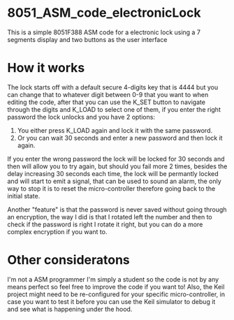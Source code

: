 # 8051_ASM_code_electronicLock
This is a simple 8051F388 ASM code for a electronic lock using a 7 segments display and two buttons as the user interface

# How it works

The lock starts off with a default secure 4-digits key that is 4444 but you can change that to whatever digit between 0-9 that you want to when editing the code, after that you can use the K_SET button to navigate through the digits and K_LOAD to select one of them, if you enter the right password the lock unlocks and you have 2 options: 

1. You either press K_LOAD again and lock it with the same password.
2. Or you can wait 30 seconds and enter a new password and then lock it again.

If you enter the wrong password the lock will be locked for 30 seconds and then will allow you to try again, but should you fail more 2 times, besides the delay increasing 30 seconds each time, the lock will be permantly locked and will start to emit a signal, that can be used to sound an alarm, the only way to stop it is to reset the micro-controller therefore going back to the initial state.

Another "feature" is that the password is never saved without going through an encryption, the way I did is that I rotated left the number and then to check if the password is right I rotate  it right, but you can do a more complex encryption if you want to.

# Other consideratons

I'm not a ASM programmer I'm simply a student so the code is not by any means perfect so feel free to improve the code if you want to!
Also, the Keil project might need to be re-configured for your specific micro-controller, in case you want to test it before you can use the Keil simulator to debug it and see what is happening under the hood.
